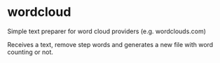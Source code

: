 # wordcloud
Simple text preparer for word cloud providers (e.g. wordclouds.com)

Receives a text, remove step words and generates a new file with word counting or not.
